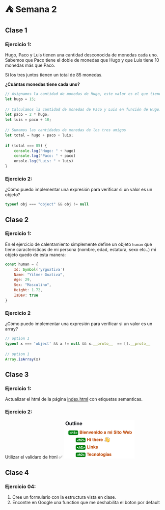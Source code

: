 # ⛺ Semana 2

## Clase 1

### Ejercicio 1:
Hugo, Paco y Luis tienen una cantidad desconocida de monedas cada uno.
Sabemos que Paco tiene el doble de monedas que Hugo y que Luis tiene 10 monedas más que Paco.

Si los tres juntos tienen un total de 85 monedas.

**¿Cuántas monedas tiene cada uno?**

```javascript
// Asignamos la cantidad de monedas de Hugo, este valor es el que tienes que resolver. 
let hugo = 15; 

// Calculamos la cantidad de monedas de Paco y Luis en función de Hugo.
let paco = 2 * hugo;
let luis = paco + 10;

// Sumamos las cantidades de monedas de los tres amigos 
let total = hugo + paco + luis;

if (total === 85) {
    console.log("Hugo: " + hugo)
    console.log("Paco: " + paco)
    onsole.log("Luis: " + luis)
}
```

### Ejercicio 2:
¿Cómo puedo implementar una expresión para verificar si un valor es un objeto?
```javascript
typeof obj === "object" && obj != null
```

## Clase 2
### Ejercicio 1:

 En el ejercicio de calentamiento simplemente define un objeto `human` que tiene caracteristicas de mi persona (nombre, edad, estatura, sexo etc..) mi objeto quedo de esta manera:  

```javascript
const human = {
    Id: Symbol('yrguativa')
    Name: "Yilmer Guativa",
    Age: 29,
    Sex: "Masculino",
    Height: 1.72,
    IsDev: true
}
```
###  Ejercicio 2
¿Cómo puedo implementar una expresión para verificar si un valor es un array?
```javascript
// option 1
typeof x === 'object' && x != null && x.__proto__  == [].__proto__

// option 1
Array.isArray(x)
```

## Clase 3
### Ejercicio 1:

Actualizar el html de la página [index.html](./index.html) con etiquetas semanticas.

### Ejercicio 2:

Utilizar el validaro de html  ✅
![Outlone index](outline_page.png)


## Clase 4
### Ejercicio 04:

1) Cree un formulario con la estructura vista en clase.
2) Encontre en Google una function que me deshabilita el boton por default